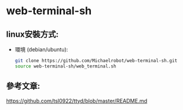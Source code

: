 # web-terminal-sh

## linux安裝方式:
- 環境 (debian/ubuntu):
    ```bash
    git clone https://github.com/Michaelrobot/web-terminal-sh.git
    source web-terminal-sh/web_terminal.sh
    ```
    
## 參考文章:
https://github.com/tsl0922/ttyd/blob/master/README.md
